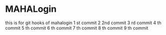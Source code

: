 # MAHALogin
this is for git hooks  of mahalogin
1 st commit
2 2nd commit
3 rd commit
4 th commit
5 th commit
6 th commit
7 th commit
8 th commit
9 th commit
